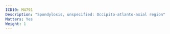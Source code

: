 ```yaml
---
ICD10: M4791
Description: "Spondylosis, unspecified: Occipito-atlanto-axial region"
Matters: Yes
Weight: 1
---
```

